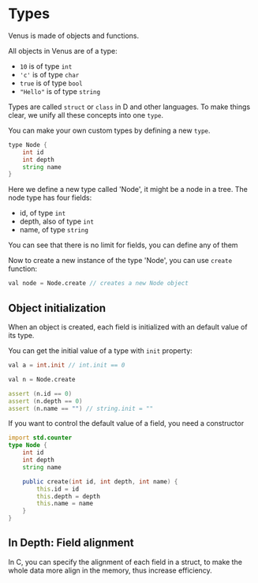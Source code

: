 # Types

Venus is made of objects and functions.

All objects in Venus are of a type:

- `10` is of type `int`
- `'c'` is of type `char`
- `true` is of type `bool`
- `"Hello"` is of type `string`

Types are called `struct` or `class` in D and other languages.
To make things clear, we unify all these concepts into one `type`.


You can make your own custom types by defining a new `type`.


```d
type Node {
	int id
	int depth
	string name
}
```

Here we define a new type called 'Node', it might be a node in a tree.
The node type has four fields:
- id, of type `int`
- depth, also of type `int`
- name, of type `string`

You can see that there is no limit for fields, you can define any of them

Now to create a new instance of the type 'Node', you can use `create` function:

```d
val node = Node.create // creates a new Node object
```

## Object initialization

When an object is created, each field is initialized with an default value of its type.

You can get the initial value of a type with `init` property:

```d
val a = int.init // int.init == 0

val n = Node.create

assert (n.id == 0)
assert (n.depth == 0) 
assert (n.name == "") // string.init = ""
```

If you want to control the default value of a field, you need a constructor

```d
import std.counter
type Node {
	int id
	int depth
	string name

	public create(int id, int depth, int name) {
		this.id = id
		this.depth = depth
		this.name = name
	}
}
```

## In Depth: Field alignment

In C, you can specify the alignment of each field in a struct, to make the whole data more align in the memory, thus increase efficiency.
